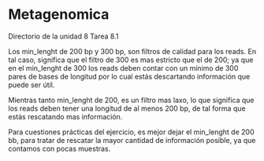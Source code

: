 # Metagenomica
Directorio de la unidad 8 
Tarea 8.1


Los min_lenght de 200 bp y 300 bp, son filtros de calidad para los reads. En tal caso, significa que el filtro de 300 es mas
estricto que el de 200; ya que en el min_lenght de 300 los reads deben contar con un mínimo de 300 pares de bases de longitud
por lo cual estás descartando información que puede ser útil.

Mientras tanto min_lenght de 200, es un filtro mas laxo, lo que significa que los reads deben tener una longitud de al menos 
200 bp, de tal forma que estás rescatando mas información.

Para cuestiones prácticas del ejercicio, es mejor dejar el min_lenght de 200 bb, para tratar de rescatar la mayor
cantidad de información posible, ya que contamos con pocas muestras.


